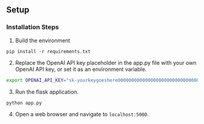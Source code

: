 ## Setup

### Installation Steps

1. Build the environment
```
pip install -r requirements.txt
```

2. Replace the OpenAI API key placeholder in the app.py file with your own OpenAI API key, or set it as an environment variable.
```sh
export OPENAI_API_KEY="sk-yourkeygoeshere000000000000000000000000000000000"
```

3. Run the flask application.
```sh
python app.py
```
4. Open a web browser and navigate to `localhost:5000`.

